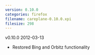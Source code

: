 ```yaml
---
version: 0.10.0
categories: firefox
filename: careplane-0.10.0.xpi
filesize: 298
---
```

v0.10.0 2012-03-13
* Restored Bing and Orbitz functionality

